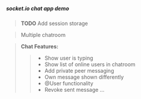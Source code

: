 ##### socket.io chat app demo
>**TODO**
>Add session storage

>Multiple chatroom

>**Chat Features:**
>>- Show user is typing
>>- Show list of online users in chatroom
>>- Add private peer messaging
>>- Own message shown differently
>>- @User functionality
>>- Revoke sent message
>>...

